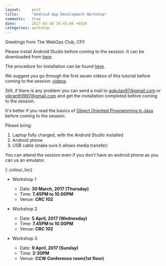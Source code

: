 ```yaml
---
layout:     post
title:      "Android App Development Workshop"
comments:   true
date:       2017-03-30 19:45:00 +0530
categories: workshop
---
```

Greetings from The WebOps Club, CFI!


Please install Android Studio before coming to the session. It can be downloaded from [here](https://developer.android.com/studio/index.html).


The procedure for installation can be found [here](https://developer.android.com/studio/install.html).


We suggest you go through the first seven videos of this tutorial before coming to the session: [videos](https://www.youtube.com/playlist?list=PL6gx4Cwl9DGBsvRxJJOzG4r4k_zLKrnxl).


Still, if there is any problem you can send a mail to [gokulan97@gmail.com](mailto:gokulan97@gmail.com) or [vikranth1997@gmail.com](mailto:vikranth1997@gmail.com) and get the installation completed before coming to the session.


It's better if you read the basics of [Object Oriented Programming in Java](https://www.tutorialspoint.com/java/) before coming to the session.

Please bring:

1. Laptop fully charged, with the Android Studio installed
2. Android phone
3. USB cable (make sure it allows media transfer)

You can attend the session even if you don't have an android phone as you can us an emulator.

{:.colour_loc}
- Workshop 1
  - Date: **30 March, 2017 (Thursday)**
  - Time: **7.45PM to 10.00PM**
  - Venue: **CRC 102**

- Workshop 2
  - Date: **5 April, 2017 (Wednesday)**
  - Time: **7.45PM to 10.00PM**
  - Venue: **CRC 102**

- Workshop 3
  - Date: **9 April, 2017 (Sunday)**
  - Time: **2:30PM**
  - Venue: **CCW Conference room(1st floor)**

